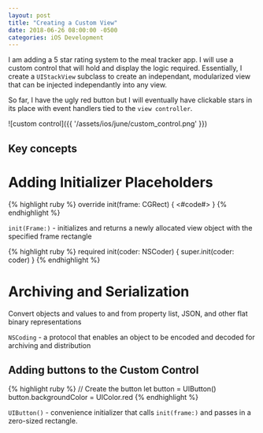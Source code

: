 ```yaml
---
layout: post
title: "Creating a Custom View"
date: 2018-06-26 08:00:00 -0500
categories: iOS Development 
---
```


I am adding a 5 star rating system to the meal tracker app. I will use a custom control that will hold and display the logic required. Essentially, I create a `UIStackView` subclass to create an independant, modularized view that can be injected independantly into any view. 

So far, I have the ugly red button but I will eventually have clickable stars in its place with event handlers tied to the `view controller`. 

![custom control]({{ '/assets/ios/june/custom_control.png' }})

## Key concepts

# Adding Initializer Placeholders
{% highlight ruby %}
override init(frame: CGRect) {
    <#code#>
}
{% endhighlight %}

`init(Frame:)` - initializes and returns a newly allocated view object with the specified frame rectangle

{% highlight ruby %}
required init(coder: NSCoder) {
	super.init(coder: coder)
}
{% endhighlight %}

# Archiving and Serialization 
Convert objects and values to and from property list, JSON, and other flat binary representations

`NSCoding` - a protocol that enables an object to be encoded and decoded for archiving and distribution

## Adding buttons to the Custom Control

{% highlight ruby %}
// Create the button
let button = UIButton()
button.backgroundColor = UIColor.red
{% endhighlight %}

`UIButton()` - convenience initializer that calls `init(frame:)` and passes in a zero-sized rectangle.


